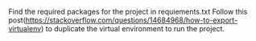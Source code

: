 Find the required packages for the project in requiements.txt
Follow this post(https://stackoverflow.com/questions/14684968/how-to-export-virtualenv)
to duplicate the virtual environment to run the project.

